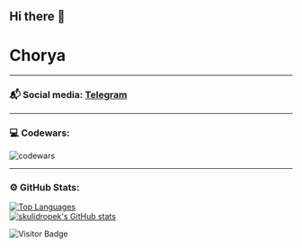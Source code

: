 ## Hi there 👋
<h1 align="left">Chorya</h1>
 
---

### 📬 Social media: [Telegram](https://t.me/mrchorya)

---

### 💻 Codewars:

![codewars](https://www.codewars.com/users/_Chorya_/badges/large)

---

### ⚙️ GitHub Stats:  

<div>
  <a align="left" href="https://github.com/EChorya" align="left">
    <img src="https://github-readme-stats.vercel.app/api/top-langs/?username=EChorya&langs_count=10&title_color=0891b2&text_color=ffffff&icon_color=0891b2&bg_color=1c1917&hide_border=true&locale=en&custom_title=Top%20%Languages" alt="Top Languages" />
  </a>
</div>

<div>
  <a align="right" href="http://www.github.com/EChorya">
    <img src="https://github-readme-stats.vercel.app/api?username=EChorya&show_icons=true&hide=&count_private=true&title_color=0891b2&text_color=ffffff&icon_color=0891b2&bg_color=1c1917&hide_border=true&show_icons=true" alt="skulidropek's GitHub stats" />
  </a>
</div>

![Visitor Badge](https://visitor-badge.laobi.icu/badge?page_id=EChorya)

<!--
**EChorya/EChorya** is a ✨ _special_ ✨ repository because its `README.md` (this file) appears on your GitHub profile.

Here are some ideas to get you started:

- 🔭 I’m currently working on ...
- 🌱 I’m currently learning ...
- 👯 I’m looking to collaborate on ...
- 🤔 I’m looking for help with ...
- 💬 Ask me about ...
- 📫 How to reach me: ...
- 😄 Pronouns: ...
- ⚡ Fun fact: ...
-->
